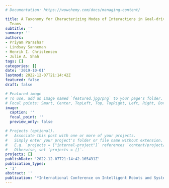 ```yaml
---
# Documentation: https://wowchemy.com/docs/managing-content/

title: A Taxonomy for Characterizing Modes of Interactions in Goal-driven, Human-robot
  Teams
subtitle: ''
summary: ''
authors:
- Priyam Parashar
- Lindsay Sanneman
- Henrik I. Christensen
- Julie A. Shah
tags: []
categories: []
date: '2019-10-01'
lastmod: 2022-12-07T21:14:42Z
featured: false
draft: false

# Featured image
# To use, add an image named `featured.jpg/png` to your page's folder.
# Focal points: Smart, Center, TopLeft, Top, TopRight, Left, Right, BottomLeft, Bottom, BottomRight.
image:
  caption: ''
  focal_point: ''
  preview_only: false

# Projects (optional).
#   Associate this post with one or more of your projects.
#   Simply enter your project's folder or file name without extension.
#   E.g. `projects = ["internal-project"]` references `content/project/deep-learning/index.md`.
#   Otherwise, set `projects = []`.
projects: []
publishDate: '2022-12-07T21:14:42.165431Z'
publication_types:
- '1'
abstract: ''
publication: '*International Conference on Intelligent Robots and Systems (IROS)*'
---
```

